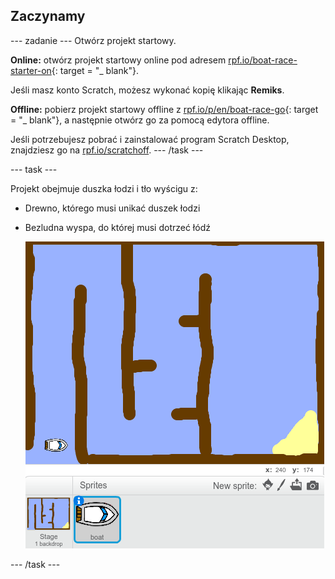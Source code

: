 ## Zaczynamy

\--- zadanie \--- Otwórz projekt startowy.

**Online:** otwórz projekt startowy online pod adresem [rpf.io/boat-race-starter-on](http://rpf.io/boat-race-starter-on){: target = "_ blank"}.

Jeśli masz konto Scratch, możesz wykonać kopię klikając **Remiks**.

**Offline:** pobierz projekt startowy offline z [rpf.io/p/en/boat-race-go](http://rpf.io/p/en/boat-race-go){: target = "_ blank"}, a następnie otwórz go za pomocą edytora offline.

Jeśli potrzebujesz pobrać i zainstalować program Scratch Desktop, znajdziesz go na [rpf.io/scratchoff](http://rpf.io/scratchoff). \--- /task \---

\--- task \---

Projekt obejmuje duszka łodzi i tło wyścigu z:

- Drewno, którego musi unikać duszek łodzi
- Bezludna wyspa, do której musi dotrzeć łódź
    
    ![zrzut ekranu](images/boat-starter.png)

\--- /task \---